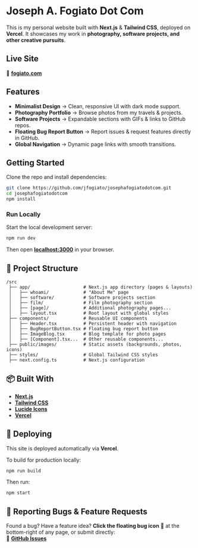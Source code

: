 # Joseph A. Fogiato Dot Com

This is my personal website built with **Next.js** & **Tailwind CSS**, deployed on **Vercel**. It showcases my work in **photography, software projects, and other creative pursuits**.


## Live Site
🔗 **[fogiato.com](https://fogiato.com)**  



## Features
- **Minimalist Design** → Clean, responsive UI with dark mode support.  
- **Photography Portfolio** → Browse photos from my travels & projects.  
- **Software Projects** → Expandable sections with GIFs & links to GitHub repos.  
- **Floating Bug Report Button** → Report issues & request features directly in GitHub.  
- **Global Navigation** → Dynamic page links with smooth transitions.  



## Getting Started

Clone the repo and install dependencies:

```bash
git clone https://github.com/jfogiato/josephafogiatodotcom.git
cd josephafogiatodotcom
npm install
```

### Run Locally

Start the local development server:

```bash
npm run dev
```

Then open **[localhost:3000](http://localhost:3000)** in your browser.


## 📂 Project Structure

```
/src
 ├── app/                    # Next.js app directory (pages & layouts)
 │   ├── whoami/             # "About Me" page
 │   ├── software/           # Software projects section
 │   ├── film/               # Film photography section
 │   ├── [page]/             # Additional photography pages...
 │   ├── layout.tsx          # Root layout with global styles
 ├── components/             # Reusable UI components
 │   ├── Header.tsx          # Persistent header with navigation
 │   ├── BugReportButton.tsx # Floating bug report button
 │   ├── ImageBlog.tsx       # Blog template for photo pages
 │   ├── [Component].tsx...  # Other reusable components...
 ├── public/images/          # Static assets (backgrounds, photos, icons)
 ├── styles/                 # Global Tailwind CSS styles
 ├── next.config.ts          # Next.js configuration
```



## 📦 Built With

- **[Next.js](https://nextjs.org/)**
- **[Tailwind CSS](https://tailwindcss.com/)**
- **[Lucide Icons](https://lucide.dev/)**
- **[Vercel](https://vercel.com/)**


## 🚀 Deploying

This site is deployed automatically via **Vercel**.  

To build for production locally:

```bash
npm run build
```

Then run:

```bash
npm start
```


## 🐛 Reporting Bugs & Feature Requests

Found a bug? Have a feature idea? **Click the floating bug icon** 🐞 at the bottom-right of any page, or submit directly:  
🔗 **[GitHub Issues](https://github.com/jfogiato/josephafogiatodotcom/issues)**  


